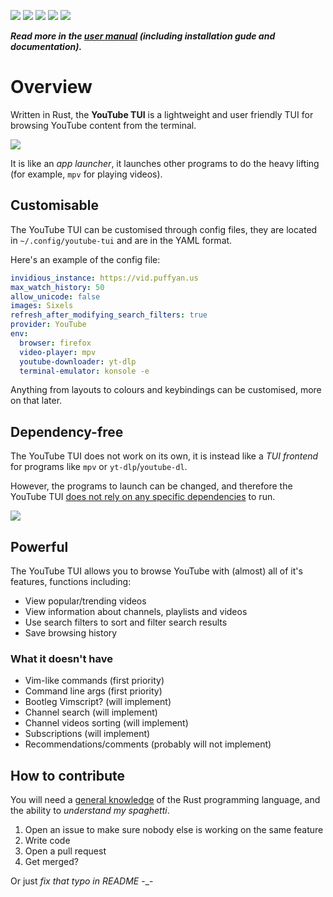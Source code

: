 ![](https://img.shields.io/github/languages/top/siriusmart/youtube-tui?label=rust)
![](https://shields.io/github/license/siriusmart/youtube-tui)
[![](https://img.shields.io/crates/d/youtube-tui?label=crates.io%20downloads)](https://crates.io/crates/youtube-tui)
[![](https://img.shields.io/crates/v/youtube-tui?label=crates.io%20version)](https://crates.io/crates/youtube-tui)
![](https://shields.io/github/stars/siriusmart/youtube-tui?style=social)

***Read more in the [user manual](https://siriusmart.github.io/youtube-tui) (including installation gude and documentation).***

# Overview

Written in Rust, the **YouTube TUI** is a lightweight and user friendly TUI for browsing YouTube content from the terminal.

![](./images/search-showcase.png)

It is like an *app launcher*, it launches other programs to do the heavy lifting (for example, `mpv` for playing videos).

## Customisable

The YouTube TUI can be customised through config files, they are located in `~/.config/youtube-tui` and are in the YAML format.

Here's an example of the config file:

```yaml
invidious_instance: https://vid.puffyan.us
max_watch_history: 50
allow_unicode: false
images: Sixels
refresh_after_modifying_search_filters: true
provider: YouTube
env:
  browser: firefox
  video-player: mpv
  youtube-downloader: yt-dlp
  terminal-emulator: konsole -e

```

Anything from layouts to colours and keybindings can be customised, more on that later.

## Dependency-free

The YouTube TUI does not work on its own, it is instead like a *TUI frontend* for programs like `mpv` or `yt-dlp`/`youtube-dl`.

However, the programs to launch can be changed, and therefore the YouTube TUI <u>does not rely on any specific dependencies</u> to run.

![](./images/custom-dependencies-showcase.png)

## Powerful

The YouTube TUI allows you to browse YouTube with (almost) all of it's features, functions including:

- View popular/trending videos
- View information about channels, playlists and videos
- Use search filters to sort and filter search results
- Save browsing history

### What it doesn't have

- Vim-like commands (first priority)
- Command line args (first priority)
- Bootleg Vimscript? (will implement)
- Channel search (will implement)
- Channel videos sorting (will implement)
- Subscriptions (will implement)
- Recommendations/comments (probably will not implement)

## How to contribute

You will need a <u>general knowledge</u> of the Rust programming language, and the ability to *understand my spaghetti*.

1. Open an issue to make sure nobody else is working on the same feature
2. Write code
3. Open a pull request
4. Get merged?

Or just *fix that typo in README* -_-
